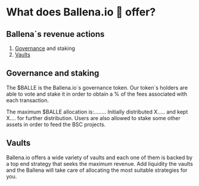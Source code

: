 # What does Ballena.io 🐋 offer?

## Ballena´s revenue actions

1. [Governance](changelinkhttps://ballena.io) and staking
2. [Vaults](changelinkhttps://ballena.io)

## Governance and staking

The $BALLE is the Ballena.io´s governance token. Our token´s holders are able to vote and stake it in order to obtain a % of the fees associated with each transaction.

The maximum $BALLE allocation is:........
Initially distributed X..... and kept X.... for further distribution.
Users are also allowed to stake some other assets in order to feed the BSC projects.

## Vaults

Ballena.io offers a wide variety of vaults and each one of them is backed by a top end strategy that seeks the maximum revenue.
Add liquidity the vaults and the Ballena will take care of allocating the most suitable strategies for you.


